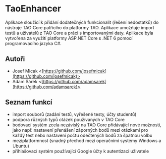 # TaoEnhancer
Aplikace sloužící k přidání dodatečných funkcionalit (řešení nedostatků) do nástroje TAO Core patřícího do platformy TAO. Aplikace umožňuje import testů a uživatelů z TAO Core a práci s importovanými daty. Aplikace byla vytvořena za využití platformy ASP.NET Core s .NET 6 pomocí programovacího jazyka C#.

## Autoři
- Josef Micak <[https://github.com/josefmicak](https://github.com/josefmicak)>
- Adam Šárek <[https://github.com/adamsarek](https://github.com/adamsarek)>

## Seznam funkcí
- import souborů (zadání testů, vyřešené testy, účty studentů)
- podpora různých typů otázek používaných v TAO Core
- bodovací systém zcela nezávislý na TAO Core přidávající nové možnosti, jako např. nastavení přenášení záporných bodů mezi otázkami pro každý test nebo nastavení počtu odečtených bodů za špatnou volbu
- meziplatformnost (snadný přechod mezi operačními systémy Windows a Ubuntu)
- přihlašovací systém používající Google účty k autentizaci uživatele
